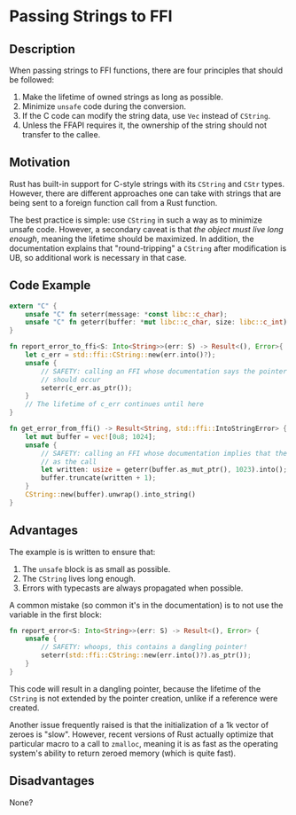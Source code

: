 # Passing Strings to FFI

## Description

When passing strings to FFI functions, there are four principles that should be followed:

1. Make the lifetime of owned strings as long as possible.
1. Minimize `unsafe` code during the conversion.
1. If the C code can modify the string data, use `Vec` instead of `CString`.
1. Unless the FFAPI requires it, the ownership of the string should not transfer to the callee.

## Motivation

Rust has built-in support for C-style strings with its `CString` and `CStr` types. However, there are different approaches one can take with strings that are being sent to a foreign function call from a Rust function.

The best practice is simple: use `CString` in such a way as to minimize unsafe code. However, a secondary caveat is that *the object must live long enough*, meaning the lifetime should be maximized. In addition, the documentation explains that "round-tripping" a `CString` after modification is UB, so additional work is necessary in that case.

## Code Example

```rust
extern "C" {
    unsafe "C" fn seterr(message: *const libc::c_char);
    unsafe "C" fn geterr(buffer: *mut libc::c_char, size: libc::c_int) -> libc::c_int;
}

fn report_error_to_ffi<S: Into<String>>(err: S) -> Result<(), Error>{
    let c_err = std::ffi::CString::new(err.into()?);
    unsafe {
        // SAFETY: calling an FFI whose documentation says the pointer is const, so no modification
        // should occur
        seterr(c_err.as_ptr());
    }
    // The lifetime of c_err continues until here
}

fn get_error_from_ffi() -> Result<String, std::ffi::IntoStringError> {
    let mut buffer = vec![0u8; 1024];
    unsafe {
        // SAFETY: calling an FFI whose documentation implies that the input need only live as long
        // as the call
        let written: usize = geterr(buffer.as_mut_ptr(), 1023).into();
        buffer.truncate(written + 1);
    }
    CString::new(buffer).unwrap().into_string()
}
```

## Advantages

The example is is written to ensure that:
1. The `unsafe` block is as small as possible.
1. The `CString` lives long enough.
1. Errors with typecasts are always propagated when possible.

A common mistake (so common it's in the documentation) is to not use the variable in the first block:

```rust
fn report_error<S: Into<String>>(err: S) -> Result<(), Error> {
    unsafe {
        // SAFETY: whoops, this contains a dangling pointer!
        seterr(std::ffi::CString::new(err.into()?).as_ptr());
    }
}
```

This code will result in a dangling pointer, because the lifetime of the `CString` is not extended by the pointer creation, unlike if a reference were created.

Another issue frequently raised is that the initialization of a 1k vector of zeroes is "slow". However, recent versions of Rust actually optimize that particular macro to a call to `zmalloc`, meaning it is as fast as the operating system's ability to return zeroed memory (which is quite fast).

## Disadvantages

None?
